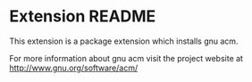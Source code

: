 # Extension README

This extension is a package extension which installs gnu acm.

For more information about gnu acm visit the project website at
http://www.gnu.org/software/acm/

